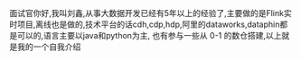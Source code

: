 面试官你好,我叫刘鑫,从事大数据开发已经有5年以上的经验了,主要做的是Flink实时项目,离线也是做的,技术平台的话cdh,cdp,hdp,阿里的dataworks,dataphin都是可以的,语言主要以java和python为主,
也有参与一些从 0-1 的数仓搭建,以上就是我的一个自我介绍